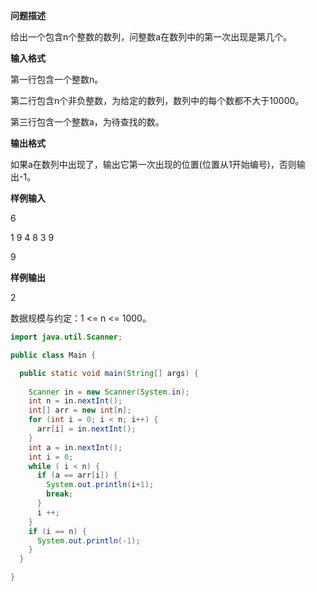 **问题描述**

给出一个包含n个整数的数列，问整数a在数列中的第一次出现是第几个。

**输入格式**

第一行包含一个整数n。

第二行包含n个非负整数，为给定的数列，数列中的每个数都不大于10000。

第三行包含一个整数a，为待查找的数。

**输出格式**

如果a在数列中出现了，输出它第一次出现的位置(位置从1开始编号)，否则输出-1。

**样例输入**

6

1 9 4 8 3 9

9

**样例输出**

2

数据规模与约定：1 <= n <= 1000。



```java
import java.util.Scanner;

public class Main {

  public static void main(String[] args) {
    
    Scanner in = new Scanner(System.in);
    int n = in.nextInt();
    int[] arr = new int[n];
    for (int i = 0; i < n; i++) {
      arr[i] = in.nextInt();
    }
    int a = in.nextInt();
    int i = 0;
    while ( i < n) {
      if (a == arr[i]) {
        System.out.println(i+1);
        break;
      }
      i ++; 
    }
    if (i == n) {
      System.out.println(-1);
    }
  }

}
```